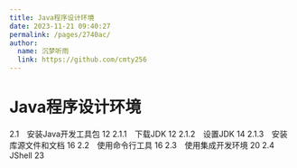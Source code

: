 ```yaml
---
title: Java程序设计环境
date: 2023-11-21 09:40:27
permalink: /pages/2740ac/
author: 
  name: 沉梦听雨
  link: https://github.com/cmty256
---
```

# Java程序设计环境

2.1　安装Java开发工具包 12
2.1.1　下载JDK 12
2.1.2　设置JDK 14
2.1.3　安装库源文件和文档 16
2.2　使用命令行工具 16
2.3　使用集成开发环境 20
2.4　JShell 23